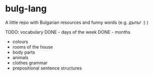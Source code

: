 # bulg-lang
A little repo with Bulgarian resources and funny words (e.g. дълъг :) )

TODO:
 vocabulary
   DONE - days of the week
   DONE - months
   - colours
   - rooms of the house
   - body parts
   - animals
   - clothes
 grammar
   - prepositional sentence structures
